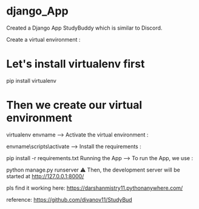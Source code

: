 # django_App

Created a Django App StudyBuddy which is similar to Discord.

Create a virtual environment :

# Let's install virtualenv first
pip install virtualenv

# Then we create our virtual environment
virtualenv envname
--> Activate the virtual environment :

envname\scripts\activate
--> Install the requirements :

pip install -r requirements.txt
Running the App
--> To run the App, we use :

python manage.py runserver
⚠ Then, the development server will be started at http://127.0.0.1:8000/


pls find it working here:
https://darshanmistry11.pythonanywhere.com/

reference:
https://github.com/divanov11/StudyBud
